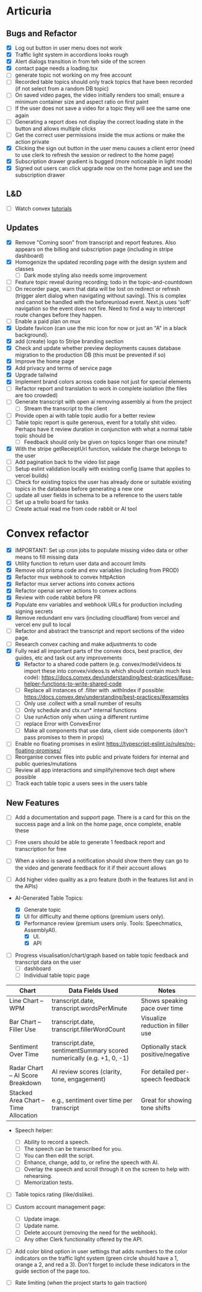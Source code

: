 # Articuria

## Bugs and Refactor

- [x] Log out button in user menu does not work
- [x] Traffic light system in accordions looks rough
- [x] Alert dialogs transition in from teh side of the screen
- [x] contact page needs a loading.tsx
- [ ] generate topic not working on my free account
- [ ] Recorded table topics should only track topics that have been recorded (if not select from a random DB topic)
- [ ] On saved video pages, the video initially renders too small; ensure a minimum container size and aspect ratio on first paint
- [ ] If the user does not save a video for a topic they will see the same one again
- [ ] Generating a report does not display the correct loading state in the button and allows multiple clicks
- [ ] Get the correct user permissions inside the mux actions or make the action private
- [x] Clicking the sign out button in the user menu causes a client error (need to use clerk to refresh the session or redirect to the home page)
- [x] Subscription drawer gradient is bugged (more noticeable in light mode)
- [x] Signed out users can click upgrade now on the home page and see the subscription drawer

## L&D

- [ ] Watch convex [tutorials](https://docs.convex.dev/tutorial/)

## Updates

- [x] Remove "Coming soon" from transcript and report features. Also appears on the billing and subscription page (including in stripe dashboard)
- [x] Homogenize the updated recording page with the design system and classes
  - [ ] Dark mode styling also needs some improvement
- [ ] Feature topic reveal during recording; todo in the topic-and-countdown
- [ ] On recorder page, warn that data will be lost on redirect or refresh (trigger alert dialog when navigating without saving). This is complex and cannot be handled with the beforeunload event. Next.js uses 'soft' navigation so the event does not fire. Need to find a way to intercept route changes before they happen.
- [ ] Enable a paid plan on mux
- [x] Update favicon (can use the mic icon for now or just an "A" in a black background).
- [x] add (create) logo to Stripe branding section
- [x] Check and update whether preview deployments causes database migration to the production DB (this must be prevented if so)
- [x] Improve the home page
- [x] Add privacy and terms of service page
- [x] Upgrade tailwind
- [x] Implement brand colors across code base not just for special elements
- [ ] Refactor report and translation to work in complete isolation (the files are too crowded)
- [ ] Generate transcript with open ai removing assembly ai from the project
  - [ ] Stream the transcript to the client
- [ ] Provide open ai with table topic audio for a better review
- [ ] Table topic report is quite generous, event for a totally shit video. Perhaps have it review duration in conjunction with what a normal table topic should be
  - [ ] Feedback should only be given on topics longer than one minute?
- [x] With the stripe getReceiptUrl function, validate the charge belongs to the user
- [ ] Add pagination back to the video list page
- [ ] Setup eslint validation locally with existing config (same that applies to vercel builds)
- [ ] Check for existing topics the user has already done or suitable existing topics in the database before generating a new one
- [ ] update all user fields in schema to be a reference to the users table
- [ ] Set up a trello board for tasks
- [ ] Create actual read me from code rabbit or AI tool

# Convex refactor

- [x] IMPORTANT: Set up cron jobs to populate missing video data or other means to fill missing data
- [x] Utility function to return user data and account limits
- [x] Remove old prisma code and env variables (including from PROD)
- [x] Refactor mux webhook to convex httpAction
- [x] Refactor mux server actions into convex actions
- [x] Refactor openai server actions to convex actions
- [x] Review with code rabbit before PR
- [x] Populate env variables and webhook URLs for production including signing secrets
- [x] Remove redundant env vars (including cloudflare) from vercel and vercel env pull to local
- [ ] Refactor and abstract the transcript and report sections of the video page.
- [ ] Research convex caching and make adjustments to code
- [x] Fully read all important parts of the convex docs, best practice, dev guides, etc and task out any improvements
  - [x] Refactor to a shared code pattern (e.g. convex/model/videos.ts import these into convex/videos.ts which should contain much less code): https://docs.convex.dev/understanding/best-practices/#use-helper-functions-to-write-shared-code
  - [ ] Replace all instances of .filter with .withIndex if possible: https://docs.convex.dev/understanding/best-practices/#examples
  - [ ] Only use .collect with a small number of results
  - [ ] Only schedule and ctx.run\* internal functions
  - [ ] Use runAction only when using a different runtime
  - [ ] replace Error with ConvexError
  - [ ] Make all components that use data, client side components (don't pass promises to them in props)
- [ ] Enable no floating promises in eslint https://typescript-eslint.io/rules/no-floating-promises/
- [ ] Reorganise convex files into public and private folders for internal and public queries/mutations
- [ ] Review all app interactions and simplify/remove tech dept where possible
- [ ] Track each table topic a users sees in the users table

## New Features

- [ ] Add a documentation and support page. There is a card for this on the success page and a link on the home page, once complete, enable these

- [ ] Free users should be able to generate 1 feedback report and transcription for free
- [ ] When a video is saved a notification should show them they can go to the video and generate feedback for it if their account allows

- [ ] Add higher video quality as a pro feature (both in the features list and in the APIs)

- AI-Generated Table Topics:

  - [x] Generate topic
  - [x] UI for difficulty and theme options (premium users only).
  - [x] Performance review (premium users only. Tools: Speechmatics, AssemblyAI).
    - [x] UI.
    - [x] API

- [ ] Progress visualisation/chart/graph based on table topic feedback and transcript data on the user
  - [ ] dashboard
  - [ ] Individual table topic page

| Chart                                | Data Fields Used                                                      | Notes                              |
| ------------------------------------ | --------------------------------------------------------------------- | ---------------------------------- |
| Line Chart – WPM                     | transcript.date, transcript.wordsPerMinute                            | Shows speaking pace over time      |
| Bar Chart – Filler Use               | transcript.date, transcript.fillerWordCount                           | Visualize reduction in filler use  |
| Sentiment Over Time                  | transcript.date, sentimentSummary scored numerically (e.g. +1, 0, -1) | Optionally stack positive/negative |
| Radar Chart – AI Score Breakdown     | AI review scores (clarity, tone, engagement)                          | For detailed per-speech feedback   |
| Stacked Area Chart – Time Allocation | e.g., sentiment over time per transcript                              | Great for showing tone shifts      |

- Speech helper:

  - [ ] Ability to record a speech.
  - [ ] The speech can be transcribed for you.
  - [ ] You can then edit the script.
  - [ ] Enhance, change, add to, or refine the speech with AI.
  - [ ] Overlay the speech and scroll through it on the screen to help with rehearsing.
  - [ ] Memorization tests.

- [ ] Table topics rating (like/dislike).

- [ ] Custom account management page:

  - [ ] Update image.
  - [ ] Update name.
  - [ ] Delete account (removing the need for the webhook).
  - [ ] Any other Clerk functionality offered by the API.

- [ ] Add color blind option in user settings that adds numbers to the color indicators on the traffic light system (green circle should have a 1, orange a 2, and red a 3). Don't forget to include these indicators in the guide section of the page too.

- [ ] Rate limiting (when the project starts to gain traction)
